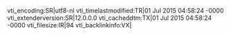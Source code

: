 vti_encoding:SR|utf8-nl
vti_timelastmodified:TR|01 Jul 2015 04:58:24 -0000
vti_extenderversion:SR|12.0.0.0
vti_cacheddtm:TX|01 Jul 2015 04:58:24 -0000
vti_filesize:IR|94
vti_backlinkinfo:VX|
